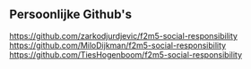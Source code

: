 ## Persoonlijke Github's



https://github.com/zarkodjurdjevic/f2m5-social-responsibility
https://github.com/MiloDijkman/f2m5-social-responsibility
https://github.com/TiesHogenboom/f2m5-social-responsibility
